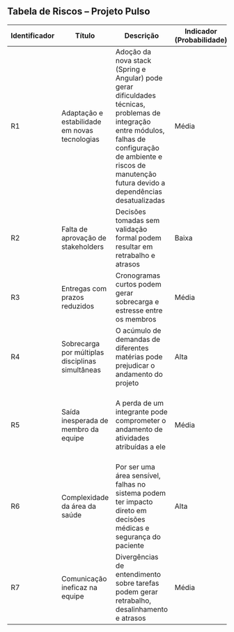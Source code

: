 ## Tabela de Riscos – Projeto Pulso

| Identificador | Título                                           | Descrição                                                                                                                                                                                                              | Indicador (Probabilidade) | Gravidade (Impacto)                                                             | Estratégia(s) de Mitigação                                                                                                                 | Plano de Contingência                                                                                      |
| ------------- | ------------------------------------------------ | ---------------------------------------------------------------------------------------------------------------------------------------------------------------------------------------------------------------------- | ------------------------- | ------------------------------------------------------------------------------- | ------------------------------------------------------------------------------------------------------------------------------------------ | ---------------------------------------------------------------------------------------------------------- |
| R1            | Adaptação e estabilidade em novas tecnologias    | Adoção da nova stack (Spring e Angular) pode gerar dificuldades técnicas, problemas de integração entre módulos, falhas de configuração de ambiente e riscos de manutenção futura devido a dependências desatualizadas | Média                     | Atrasos no desenvolvimento e instabilidade do sistema                           | Estudo direcionado, tutoriais, documentação de ambiente padronizado, revisão periódica de dependências, consultas a docentes especialistas | Reduzir escopo temporariamente ou priorizar funcionalidades críticas, garantindo entregas mínimas estáveis |
| R2            | Falta de aprovação de stakeholders               | Decisões tomadas sem validação formal podem resultar em retrabalho e atrasos                                                                                                                                           | Baixa                     | Retrabalho e atrasos                                                            | Envolver stakeholders em todas as decisões relevantes, documentando justificativas                                                         | Registrar reuniões, entrevistas e decisões de forma clara para evitar mal-entendidos                       |
| R3            | Entregas com prazos reduzidos                    | Cronogramas curtos podem gerar sobrecarga e estresse entre os membros                                                                                                                                                  | Média                     | Sobrecarga, estresse e risco de queda na qualidade das entregas                 | Dividir atividades em etapas menores e planejar com antecedência                                                                           | Negociar prazos e redefinir prioridades com docentes, se necessário                                        |
| R4            | Sobrecarga por múltiplas disciplinas simultâneas | O acúmulo de demandas de diferentes matérias pode prejudicar o andamento do projeto                                                                                                                                    | Alta                      | Atrasos nas entregas e redução da qualidade do trabalho                         | Planejamento semanal integrado, priorizando atividades críticas                                                                            | Replanejar o cronograma do projeto e renegociar entregas com os professores, se necessário                 |
| R5            | Saída inesperada de membro da equipe             | A perda de um integrante pode comprometer o andamento de atividades atribuídas a ele                                                                                                                                   | Média                     | Atrasos e redistribuição de tarefas                                             | Documentar atividades, promover colaboração cruzada e compartilhamento de responsabilidades                                                | Redistribuir as tarefas entre os demais membros ou postergar funcionalidades menos críticas para backlog   |
| R6            | Complexidade da área da saúde                    | Por ser uma área sensível, falhas no sistema podem ter impacto direto em decisões médicas e segurança do paciente                                                                                                      | Alta                      | Risco de falhas graves, comprometendo a confiabilidade e a aceitação do projeto | Realizar entrevistas com profissionais da saúde, validar requisitos e revisar com especialistas                                            | Ajustar funcionalidades críticas, revisar fluxos e validar novamente com especialistas antes da entrega    |
| R7            | Comunicação ineficaz na equipe                   | Divergências de entendimento sobre tarefas podem gerar retrabalho, desalinhamento e atrasos                                                                                                                            | Média                     | Retrabalho, perda de tempo e queda na produtividade                             | Reuniões rápidas semanais, atas compartilhadas, definição clara de responsabilidades                                                       | Realizar sessões de alinhamento emergenciais e redistribuir tarefas conforme o entendimento comum          |
